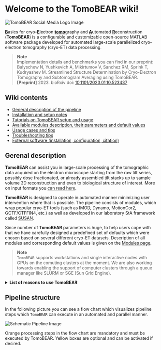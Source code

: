 # Welcome to the TomoBEAR wiki!

![TomoBEAR Social Media Logo Image](https://github.com/KudryashevLab/TomoBEAR/blob/main/images/TomoBEAR_gitlogo.png)

<u>**B**</u>asics for cryo-<u>**E**</u>lectron <u>**tomo**</u>graphy and <u>**A**</u>utomated <u>**R**</u>econstruction (**TomoBEAR**) is a configurable and customizable open-source MATLAB software package developed for automated large-scale parallelized cryo-electron tomography (cryo-ET) data processing.

> **Note**
> <br/> Implementation details and benchmarks you can find in our preprint:
</br> Balyschew N, Yushkevich A, Mikirtumov V, Sanchez RM, Sprink T, Kudryashev M. Streamlined Structure Determination by Cryo-Electron Tomography and Subtomogram Averaging using TomoBEAR. **[Preprint]** 2023. bioRxiv doi: [10.1101/2023.01.10.523437](https://www.biorxiv.org/content/10.1101/2023.01.10.523437v1)

## Wiki contents

- [General description of the pipeline](#general-description)
- [Installation and setup notes](https://github.com/KudryashevLab/TomoBEAR/wiki/Installation-and-Setup)
- [Tutorials on TomoBEAR setup and usage](https://github.com/KudryashevLab/TomoBEAR/wiki/Tutorials)
- [Available modules description, their parameters and default values](https://github.com/KudryashevLab/TomoBEAR/wiki/Modules)
- [Usage cases and tips](https://github.com/KudryashevLab/TomoBEAR/wiki/Usage)
- [Troubleshooting tips](https://github.com/KudryashevLab/TomoBEAR/wiki/Troubleshooting)
- [External software (installation, configuration, citation)](https://github.com/KudryashevLab/TomoBEAR/wiki/External-Software)


## Gerenal description

**TomoBEAR** can assist you in large-scale processing of the tomographic data acquired on the electron microscope starting from the raw tilt series, possibly dose fractionated, or already assembled tilt stacks up to sample volume 3D reconstruction and even to biological structure of interest. More on input formats you [can read here](https://github.com/KudryashevLab/TomoBEAR/wiki/Usage.md#input-data-file-formats).

**TomoBEAR** is designed to operate in automated manner minimizing user intervention where that is possible. The pipeline consists of modules, which wrap popular cryo-ET tools (such as IMOD, Dynamo, MotionCor2, GCTF/CTFFIN4, etc.) as well as developed in our laboratory StA framework called [SUSAN](https://github.com/rkms86/SUSAN).

Since number of **TomoBEAR** parameters is huge, to help users cope with that we have carefully designed a predefined set of defaults which were chosen based on several different cryo-ET datasets. Description of all modules and corresponding default values is given on the [Modules page](https://github.com/KudryashevLab/TomoBEAR/wiki/Modules).

> **Note**
> <br/> `TomoBEAR` supports workstations and single interactive nodes with GPUs on the comuting clusters at the moment. We are also working towards enabling the support of computer clusters through a queue manager like SLURM or SGE (Sun Grid Engine).

<details><summary><b>List of reasons to use TomoBEAR</b></summary>
<p>

* Standalone and MATLAB versions
* Sequential and parallel execution with CPU- and GPU-enabled parallelization
* Standardized files and folders structure
* Can deal with
  * misnumbered tilt images due to SerialEM crashes, based on timestamps
  * different naming conventions
  * EERs, MRCs and TIFs from K2, K3, Falcon4
  * duplicated projections due to tracking issues (first, last, keep)
* Restarting / resuming is possible (e.g. in case of errors, wrong configuration)
  * Checkpoints are created at the every processing step for the whole step and per tomogram
* Based on JSON configuration files (for sharing and reproducibility)
* Carefully designed preset of default parameter values
* Developed and tested on set of benchmarking datasets (EMPIAR-10064, EMPIAR-10452, EMPIAR-11543, EMPIAR-11306)
* Integration with IMOD and Dynamo projects
* Clean up functionality to save storage
* Tomograms to be processed can be limited to a subset
* Uses Dynamo tilt-series alignment but injects the fiducial positions to IMOD for projection estimation
* Routines for particles picking: template matching (modified Dynamo) or neural network based picking (crYOLO)
* Improved Dynamo template matching functionality
  * 10x speedup leveraging the GPU compared to 28 CPUs achieving 18x speedup
  * Sub-stacks analysis (SUSAN) framework is integrated
* Particles extraction using Dynamo-based subtomogram cropping or SUSAN-based subtomogram reconstruction
* DynamoAlignmentProject
  * Generation of initial templates with with true structures and "noise traps"
  * Classification by multi-reference alignment (MRA)
* Automated exclusion of bad tilts in reconstructions based on refined fiducial file from BatchRunTomo module

</p>
</details>

## Pipeline structure
In the following picture you can see a flow chart which visualizes pipeline steps which `TomoBEAR` can execute in an automated and parallel manner.

![Schematic Pipeline Image](https://github.com/KudryashevLab/TomoBEAR/blob/main/images/pipeline_light_mode.svg)

Orange processing steps in the flow chart are mandatory and must be executed by TomoBEAR. Yellow boxes are optional and can be activated if desired.
